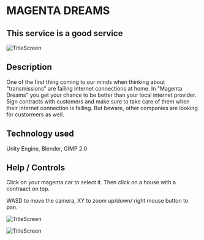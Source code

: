 # MAGENTA DREAMS
## This service is a good service

![TitleScreen](https://raw.githubusercontent.com/pkuebler/ggj2018/dev2/feature.png)

## Description
One of the first thing coming to our minds when thinking about "transmissions" are failing internet connections at home. In "Magenta Dreams" you get your chance to be better than your local internet provider. Sign contracts with customers and make sure to take care of them when their internet connection is failing. But beware, other companies are looking for custormers as well.

## Technology used
Unity Engine, Blender, GIMP 2.0

## Help / Controls
Click on your magenta car to select it. Then click on a house with a contraact on top.

WASD to move the camera, XY to zoom up/down/ right mouse button to pan.

![TitleScreen](https://raw.githubusercontent.com/pkuebler/ggj2018/dev2/feature2.png)

![TitleScreen](https://raw.githubusercontent.com/pkuebler/ggj2018/dev2/feature3.png)

